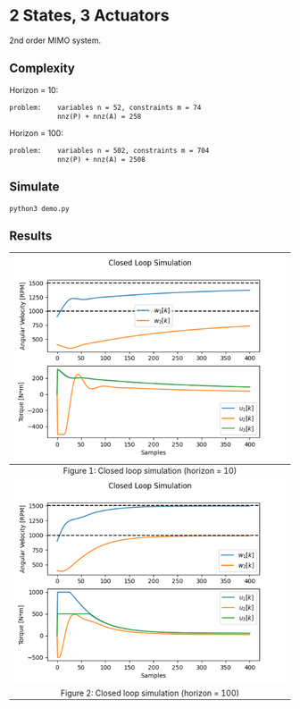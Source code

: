 # 2 States, 3 Actuators

2nd order MIMO system.

## Complexity

Horizon = 10:

    problem:    variables n = 52, constraints m = 74
                nnz(P) + nnz(A) = 258

Horizon = 100:

    problem:    variables n = 502, constraints m = 704
                nnz(P) + nnz(A) = 2508

## Simulate

```
python3 demo.py
```

## Results

|       ![Closed-Loop](./images/Horizon_10.png)       |
|:--:|
|  Figure 1: Closed loop simulation (horizon = 10)    |
|      ![Closed-Loop](./images/Horizon_100.png)       |
|  Figure 2: Closed loop simulation (horizon = 100)   |
